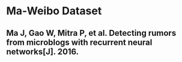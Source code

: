 # Ma-Weibo Dataset
## Ma J, Gao W, Mitra P, et al. Detecting rumors from microblogs with recurrent neural networks[J]. 2016.

